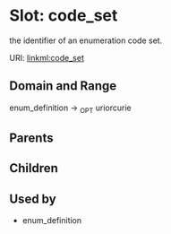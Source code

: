 
# Slot: code_set


the identifier of an enumeration code set.

URI: [linkml:code_set](https://w3id.org/linkml/code_set)


## Domain and Range

enum_definition ->  <sub>OPT</sub>
 uriorcurie

## Parents


## Children


## Used by

 * enum_definition
